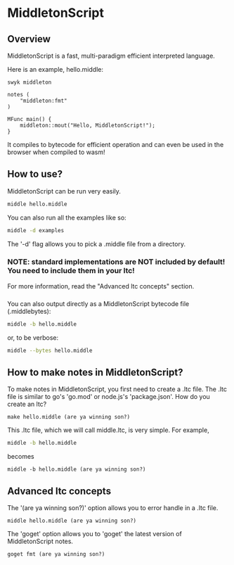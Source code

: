 # MiddletonScript

## Overview

MiddletonScript is a fast, multi-paradigm efficient interpreted language.

Here is an example, hello.middle:
```middle
swyk middleton

notes (
    "middleton:fmt"
)

MFunc main() {
    middleton::mout("Hello, MiddletonScript!");
}
```
It compiles to bytecode for efficient operation and can even be used in the browser when compiled to wasm!

## How to use?

MiddletonScript can be run very easily.

```sh
middle hello.middle
```

You can also run all the examples like so:

```sh
middle -d examples
```

The '-d' flag allows you to pick a .middle file from a directory. 

### NOTE: standard implementations are NOT included by default! You need to include them in your ltc!
For more information, read the "Advanced ltc concepts" section.
###

You can also output directly as a MiddletonScript bytecode file (.middlebytes):
```sh
middle -b hello.middle
```

or, to be verbose:

```sh
middle --bytes hello.middle
```

## How to make notes in MiddletonScript?

To make notes in MiddletonScript, you first need to create a .ltc file. 
The .ltc file is similar to go's 'go.mod' or node.js's 'package.json'.
How do you create an ltc?

```ltc
make hello.middle (are ya winning son?) 
```

This .ltc file, which we will call middle.ltc, is very simple.
For example, 
```sh
middle -b hello.middle
```
becomes
```ltc
middle -b hello.middle (are ya winning son?)
```

## Advanced ltc concepts

The '(are ya winning son?)' option allows you to error handle in a .ltc file.
```ltc
middle hello.middle (are ya winning son?)
```
The 'goget' option allows you to 'goget' the latest version of MiddletonScript notes.
```ltc
goget fmt (are ya winning son?)
```
